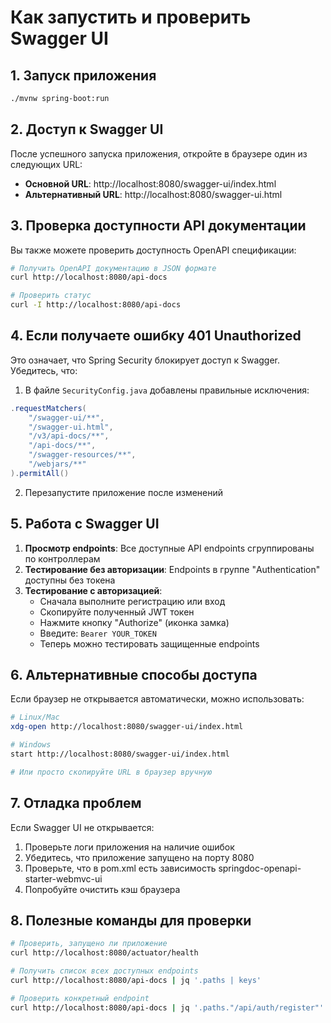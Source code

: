 # Как запустить и проверить Swagger UI

## 1. Запуск приложения

```bash
./mvnw spring-boot:run
```

## 2. Доступ к Swagger UI

После успешного запуска приложения, откройте в браузере один из следующих URL:

- **Основной URL**: http://localhost:8080/swagger-ui/index.html
- **Альтернативный URL**: http://localhost:8080/swagger-ui.html

## 3. Проверка доступности API документации

Вы также можете проверить доступность OpenAPI спецификации:

```bash
# Получить OpenAPI документацию в JSON формате
curl http://localhost:8080/api-docs

# Проверить статус
curl -I http://localhost:8080/api-docs
```

## 4. Если получаете ошибку 401 Unauthorized

Это означает, что Spring Security блокирует доступ к Swagger. Убедитесь, что:

1. В файле `SecurityConfig.java` добавлены правильные исключения:
```java
.requestMatchers(
    "/swagger-ui/**",
    "/swagger-ui.html",
    "/v3/api-docs/**",
    "/api-docs/**",
    "/swagger-resources/**",
    "/webjars/**"
).permitAll()
```

2. Перезапустите приложение после изменений

## 5. Работа с Swagger UI

1. **Просмотр endpoints**: Все доступные API endpoints сгруппированы по контроллерам
2. **Тестирование без авторизации**: Endpoints в группе "Authentication" доступны без токена
3. **Тестирование с авторизацией**:
   - Сначала выполните регистрацию или вход
   - Скопируйте полученный JWT токен
   - Нажмите кнопку "Authorize" (иконка замка)
   - Введите: `Bearer YOUR_TOKEN`
   - Теперь можно тестировать защищенные endpoints

## 6. Альтернативные способы доступа

Если браузер не открывается автоматически, можно использовать:

```bash
# Linux/Mac
xdg-open http://localhost:8080/swagger-ui/index.html

# Windows
start http://localhost:8080/swagger-ui/index.html

# Или просто скопируйте URL в браузер вручную
```

## 7. Отладка проблем

Если Swagger UI не открывается:

1. Проверьте логи приложения на наличие ошибок
2. Убедитесь, что приложение запущено на порту 8080
3. Проверьте, что в pom.xml есть зависимость springdoc-openapi-starter-webmvc-ui
4. Попробуйте очистить кэш браузера

## 8. Полезные команды для проверки

```bash
# Проверить, запущено ли приложение
curl http://localhost:8080/actuator/health

# Получить список всех доступных endpoints
curl http://localhost:8080/api-docs | jq '.paths | keys'

# Проверить конкретный endpoint
curl http://localhost:8080/api-docs | jq '.paths."/api/auth/register"'
```